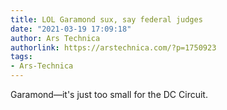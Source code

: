 ```yaml
---
title: LOL Garamond sux, say federal judges
date: "2021-03-19 17:09:18"
author: Ars Technica
authorlink: https://arstechnica.com/?p=1750923
tags:
- Ars-Technica
---
```

Garamond—it's just too small for the DC Circuit.